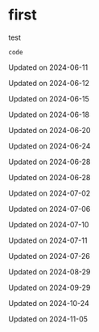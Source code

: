 # first

test

`code`


Updated on 2024-06-11

Updated on 2024-06-12

Updated on 2024-06-15

Updated on 2024-06-18

Updated on 2024-06-20

Updated on 2024-06-24

Updated on 2024-06-28

Updated on 2024-06-28

Updated on 2024-07-02

Updated on 2024-07-06

Updated on 2024-07-10

Updated on 2024-07-11

Updated on 2024-07-26

Updated on 2024-08-29

Updated on 2024-09-29

Updated on 2024-10-24

Updated on 2024-11-05